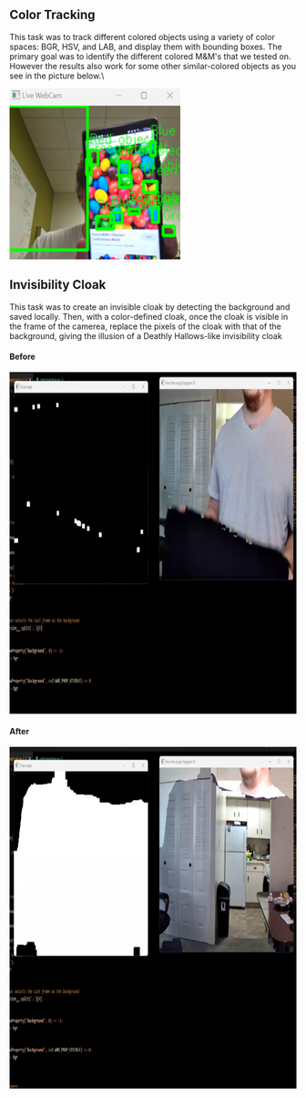## Color Tracking
This task was to track different colored objects using a variety of color spaces: BGR, HSV, and LAB, and display them with bounding boxes. The primary goal was to identify the different colored M&M's that we tested on. However the results also work for some other similar-colored objects as you see in the picture below.\

<img src="https://github.com/Byron-Dowling/Assets/blob/main/Images/color_tracking.png?raw=true" width = "300" height = "300"/>

## Invisibility Cloak
This task was to create an invisible cloak by detecting the background and saved locally. Then, with a color-defined cloak, once the cloak is visible in the frame of the camerea, replace the pixels of the cloak with that of the background, giving the illusion of a Deathly Hallows-like invisibility cloak

#### Before
<img src="https://github.com/Byron-Dowling/Assets/blob/main/Images/stillVisibleCloak.png?raw=true" width = "900" height = "600"/>

#### After
<img src="https://github.com/Byron-Dowling/Assets/blob/main/Images/invisibleCloak.png?raw=true" width = "900" height = "600"/>
